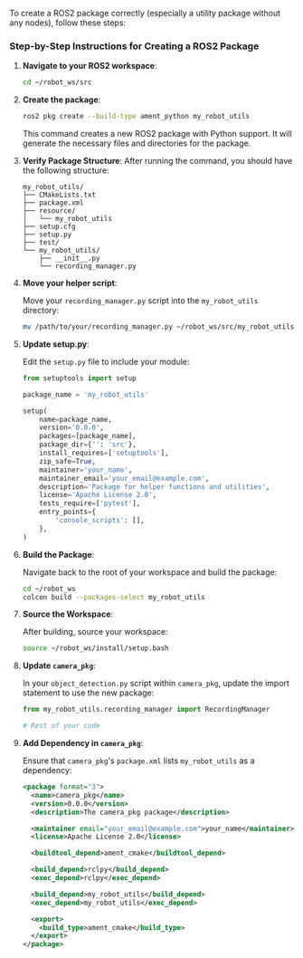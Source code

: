 To create a ROS2 package correctly (especially a utility package without any nodes), follow these steps:

### Step-by-Step Instructions for Creating a ROS2 Package

1. **Navigate to your ROS2 workspace**: 
   
   ```sh
   cd ~/robot_ws/src
   ```

2. **Create the package**:
   
   ```sh
   ros2 pkg create --build-type ament_python my_robot_utils
   ```

   This command creates a new ROS2 package with Python support. It will generate the necessary files and directories for the package.

3. **Verify Package Structure**: After running the command, you should have the following structure:

   ```
   my_robot_utils/
   ├── CMakeLists.txt
   ├── package.xml
   ├── resource/
   │   └── my_robot_utils
   ├── setup.cfg
   ├── setup.py
   ├── test/
   └── my_robot_utils/
       ├── __init__.py
       └── recording_manager.py
   ```

4. **Move your helper script**:
   
   Move your `recording_manager.py` script into the `my_robot_utils` directory:

   ```sh
   mv /path/to/your/recording_manager.py ~/robot_ws/src/my_robot_utils/my_robot_utils/
   ```

5. **Update setup.py**:

   Edit the `setup.py` file to include your module:

   ```python
   from setuptools import setup

   package_name = 'my_robot_utils'

   setup(
       name=package_name,
       version='0.0.0',
       packages=[package_name],
       package_dir={'': 'src'},
       install_requires=['setuptools'],
       zip_safe=True,
       maintainer='your_name',
       maintainer_email='your_email@example.com',
       description='Package for helper functions and utilities',
       license='Apache License 2.0',
       tests_require=['pytest'],
       entry_points={
           'console_scripts': [],
       },
   )
   ```

6. **Build the Package**:

   Navigate back to the root of your workspace and build the package:

   ```sh
   cd ~/robot_ws
   colcon build --packages-select my_robot_utils
   ```

7. **Source the Workspace**:

   After building, source your workspace:

   ```sh
   source ~/robot_ws/install/setup.bash
   ```

8. **Update `camera_pkg`**:

   In your `object_detection.py` script within `camera_pkg`, update the import statement to use the new package:

   ```python
   from my_robot_utils.recording_manager import RecordingManager

   # Rest of your code
   ```

9. **Add Dependency in `camera_pkg`**:

   Ensure that `camera_pkg`'s `package.xml` lists `my_robot_utils` as a dependency:

   ```xml
   <package format="3">
     <name>camera_pkg</name>
     <version>0.0.0</version>
     <description>The camera_pkg package</description>

     <maintainer email="your_email@example.com">your_name</maintainer>
     <license>Apache License 2.0</license>

     <buildtool_depend>ament_cmake</buildtool_depend>

     <build_depend>rclpy</build_depend>
     <exec_depend>rclpy</exec_depend>

     <build_depend>my_robot_utils</build_depend>
     <exec_depend>my_robot_utils</exec_depend>

     <export>
       <build_type>ament_cmake</build_type>
     </export>
   </package>
   ```
